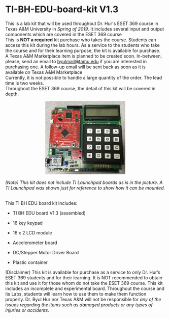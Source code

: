 # TI-BH-EDU-board-kit V1.3

This is a lab kit that will be used throughout Dr. Hur's ESET 369 course in Texas A&M University in *Spring of 2019*. It includes several input and output components which are covered in the ESET 369 course <br />
This is __NOT a required__ kit purchase who takes the course. Students can access this kit during the lab hours. As a service to the students who take the course and for their learning purpose, the kit is available for purchase. <br />
A Texas A&M Marketplace item is planned to be created soon. In-between, please, send an email to byulmail@tamu.edu if you are interested in purchasing one. A follow-up email will be sent back as soon as it is available on Texas A&M Marketplace<br />
Currently, it is not possible to handle a large quantity of the order. The lead time is two weeks. <br />
Throughout the ESET 369 course, the detail of this kit will be covered in depth. <br />

<center><img src="./pic.jpg" width =50%></center>

*(Note) This kit does not include TI Launchpad boards as is in the picture. A TI Launchpad was shown just for reference to show how it can be mounted.*
 <br />
<br />

This TI BH EDU board kit includes:

- TI BH EDU board V1.3 (assembled)<br />

- 16 key keypad<br />

- 16 x 2 LCD module<br />

- Accelerometer board<br />

- DC/Stepper Motor Driver Board <br />

- Plastic container<br />


(Disclaimer) This kit is available for purchase as a service to only Dr. Hur’s ESET 369 students and for their learning. It is NOT recommended to obtain this kit and use it for those whom do not take the ESET 369 course. This kit includes an incomplete and experimental board.  Throughout the course and its Labs, students will learn how to use them to make them function properly. Dr. Byul Hur nor Texas A&M will not be responsible for *any of the issues regarding the items such as damaged products or any types of injuries or accidents*.

